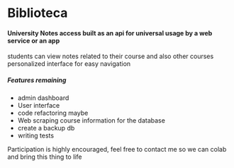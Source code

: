 # Biblioteca

#### University Notes access built as an api for universal usage by a web service or an app


students can view notes related to their course and also other courses
personalized interface for easy navigation

##### Features remaining
* admin dashboard
* User interface
* code refactoring maybe
* Web scraping course information for the database
* create a backup db 
* writing tests
 
Participation is highly encouraged, feel free to contact me so we can colab and bring this thing to life
